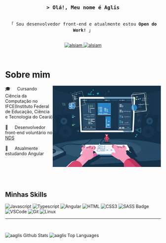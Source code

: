 <h3 align="center">
    <samp>&gt; Olá!, Meu nome é
            <b>Aglis</b>
    </samp>
</h3>


<p align="center"> 
<samp>
<br>
「 Sou desenvolvedor front-end e atualmente estou <b>Open do Work!</b> 」
<br>
<br>
</samp>
</p>

<p align="center">
<a href="https://www.linkedin.com/in/aglis-bernardino-da-silva/" target="_blank">
<img src="https://img.shields.io/badge/LinkedIn-0077B5?style=for-the-badge&logo=linkedin&logoColor=white" alt="alsiam"/>
</a>
<a href="https://www.instagram.com/aglis_silvaa" target="_blank">
<img src="https://img.shields.io/badge/Instagram-fe4164?style=for-the-badge&logo=instagram&logoColor=white" alt="alsiam" />
</a> 
</p>
<br />

# Sobre mim

<p>
<img align="right" width="350" src="/assets/techies.gif" alt="Coding gif" />

🎓 &emsp; Cursando Ciência da Computação no IFCE(Instituto Federal de Educação, Ciência e Tecnologia do Ceará)<br/><br/>
💼 &emsp; Desenvolvedor front-end voluntário no <a target="_blank" href="https://www.linkedin.com/company/n%C3%BAcleo-de-desenvolvimento-de-softwares-nds/">NDS</a><br/><br/>
🌱 &emsp; Atualmente estudando Angular<br/><br/>

</p>

<br/>
<br/>
<br/>

## Minhas Skills

![Javascript](https://img.shields.io/badge/JavaScript-323330?style=for-the-badge&logo=javascript&logoColor=F7DF1E)
![Typescript](https://img.shields.io/badge/TypeScript-007ACC?style=for-the-badge&logo=typescript&logoColor=white)
![Angular](https://img.shields.io/badge/Angular-DD0031?style=for-the-badge&logo=angular&logoColor=white)
![HTML](https://img.shields.io/badge/HTML5-E34F26?style=for-the-badge&logo=html5&logoColor=white)
![CSS3](https://img.shields.io/badge/CSS3-1572B6?style=for-the-badge&logo=css3&logoColor=white)
![SASS Badge](https://img.shields.io/badge/Sass-CC6699?style=for-the-badge&logo=sass&logoColor=white)
![VSCode](https://img.shields.io/badge/Visual_Studio-0078d7?style=for-the-badge&logo=visual%20studio&logoColor=white)
![Git](https://img.shields.io/badge/Git-F05032?style=for-the-badge&logo=git&logoColor=white)
![Linux](https://img.shields.io/badge/Linux-E34F26?style=for-the-badge&logo=linux&logoColor=black)
<hr/>
<br/>

<p>
<img alt="aaglis Github Stats" src="https://denvercoder1-github-readme-stats.vercel.app/api?username=aaglis&show_icons=true&count_private=true&theme=react&border_color=7F3FBF&bg_color=0D1117&title_color=F85D7F&icon_color=F8D866" height="190px" width="49.5%"/>
<img alt="aaglis Top Languages" src="https://denvercoder1-github-readme-stats.vercel.app/api/top-langs/?username=aaglis&langs_count=8&layout=compact&theme=react&border_color=7F3FBF&bg_color=0D1117&title_color=F85D7F&icon_color=F8D866" height="190px" width="49.5%"/>
</p>